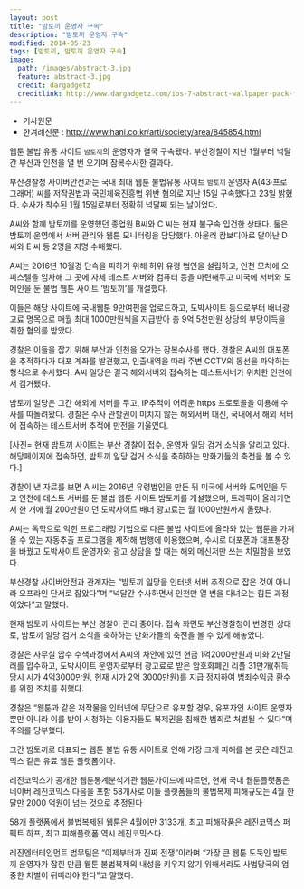 ```yaml
---
layout: post
title: "밤토끼 운영자 구속"
description: "밤토끼 운영자 구속"
modified: 2014-05-23
tags: [밤토끼, 밤토끼 운영자 구속]
image:
  path: /images/abstract-3.jpg
  feature: abstract-3.jpg
  credit: dargadgetz
  creditlink: http://www.dargadgetz.com/ios-7-abstract-wallpaper-pack-for-iphone-5-and-ipod-touch-retina/
---
```


* 기사원문
* 한겨례신문 : <http://www.hani.co.kr/arti/society/area/845854.html>

웹툰 불법 유통 사이트 `밤토끼`의 운영자가 결국 구속됐다.
부산경찰이 지난 1월부터 넉달간 부산과 인천을 열 번 오가며 잠복수사한 결과다.

부산경찰청 사이버안전과는 국내 최대 웹툰 불법유통 사이트 `밤토끼` 운영자 A(43·프로그래머) 씨를 저작권법과 국민체육진흥법 위반 혐의로 지난 15일 구속했다고 23일 밝혔다. 수사가 착수된 1월 15일로부터 정확히 넉달째 되는 날이었다.

A씨와 함께 밤토끼를 운영했던  종업원 B씨와 C 씨는 현재 불구속 입건한 상태다. 둘은 밤토끼 운영에서 서버 관리와 웹툰 모니터링을 담당했다. 아울러 캄보디아로 달아난 D 씨와 E 씨 등 2명을 지명 수배했다.

A씨는 2016년 10월경 단속을 피하기 위해 허위 유령 법인을 설립하고, 인천 모처에 오피스텔을 임차해 그 곳에 자체 테스트 서버와 컴퓨터 등을 마련해두고 미국에 서버와 도메인을 둔 불법 웹툰 사이트 ‘밤토끼’를 개설했다.

이들은 해당 사이트에 국내웹툰 9만여편을 업로드하고, 도박사이트 등으로부터 배너광고료 명목으로 매월 최대 1000만원씩을 지급받아 총 9억 5천만원 상당의 부당이득을 취한 혐의를 받았다.

경찰은 이들을 잡기 위해 부산과 인천을 오가는 잠복수사를 했다. 경찰은 A씨의 대포폰을 추적하다가 대포 계좌를 발견했고, 인출내역을 따라 주변 CCTV의 동선을 파악하는 형식으로 수사했다. A씨 일당은 결국 해외서버와 접속하는 테스트서버가 위치한 인천에서 검거됐다.

밤토끼 일당은 그간 해외에 서버를 두고, IP추적이 어려운 https 프로토콜을 이용해 수사를 따돌려왔다. 경찰은 수사 관할권이 미치지 않는 해외서버 대신, 국내에서 해외 서버에 접속하는 테스트서버 추적에 만전을 기울였다.


[사진= 현재 밤토끼 사이트는 부산 경찰이 접수, 운영자 일당 검거 소식을 알리고 있다. 해당페이지에 접속하면, 밤토끼 일당 검거 소식을 축하하는 만화가들의 축전을 볼 수 있다.]

경찰이 낸 자료를 보면 A 씨는 2016년 유령법인을 만든 뒤 미국에 서버와 도메인을 두고 인천에 테스트 서버를 둔 불법 웹툰 사이트 밤토끼를 개설했으며, 트래픽이 올라가면서 한 개에 월 200만원이던 도박사이트 배너 광고료는 월 1000만원까지 올랐다.

A씨는 독학으로 익힌 프로그래밍 기법으로 다른 불법 사이트에 올라와 있는 웹툰을 가져올 수 있는 자동추출 프로그램을 제작해 범행에 이용했으며, 수시로 대포폰과 대포통장을 바꿨고 도박사이트 운영자와 광고 상담을 할 때는 해외 메신저만 쓰는 치밀함을 보였다.

부산경찰 사이버안전과 관계자는 “밤토끼 일당을 인터넷 서버 추적으로 잡은 것이 아니라 오프라인 단서로 잡았다”며 “넉달간 수사하면서 인천만 열 번을 다녀오는 힘든 과정이었다”고 말했다.

현재 밤토끼 사이트는 부산 경찰이 관리 중이다. 접속 화면도 부산경찰청이 변경한 상태로, 밤토끼 일당 검거 소식을 축하하는 만화가들의 축전을 볼 수 있게 해놓았다.

경찰은 사무실 압수 수색과정에서 A씨의 차안에 있던 현금 1억2000만원과 미화 2만달러를 압수하고, 도박사이트 운영자로부터 광고료로 받은 암호화폐인 리플 31만개(취득 당시 시가 4억3000만원, 현재 시가 2억 3000만원)를 지급 정지하여 범죄수익금 환수를 위한 조치를 취했다.

경찰은 “웹툰과 같은 저작물을 인터넷에 무단으로 유포할 경우, 유포자인 사이트 운영자 뿐만 아니라 이를 받아 시청하는 이용자들도 복제권을 침해한 범죄로 처벌될 수 있다“며 주의를 당부했다.

그간 밤토끼로 대표되는 웹툰 불법 유통 사이트로 인해 가장 크게 피해를 본 곳은 레진코믹스 같은 유료 웹툰 플랫폼이다.

레진코믹스가 공개한 웹툰통계분석기관 웹툰가이드에 따르면, 현재 국내 웹툰플랫폼은 네이버 레진코믹스 다음을 포함 58개사로 이들 플랫폼들의 불법복제 피해규모는 4월 한달만 2000 억원이 넘는 것으로 추정된다

58개 플랫폼에서 불법복제된 웹툰은 4월에만 3133개, 최고 피해작품은 레진코믹스 퍼펙트 하프, 최고 피해플랫폼 역시 레진코믹스다.

레진엔터테인먼트 법무팀은 “이제부터가 진짜 전쟁”이라며 “가장 큰 웹툰 도둑인 밤토끼 운영자가 잡힌 만큼 웹툰 불법복제의 내성을 키우지 않기 위해서라도 사법당국의 엄중한 처벌이 뒤따라야 한다”고 말했다.

